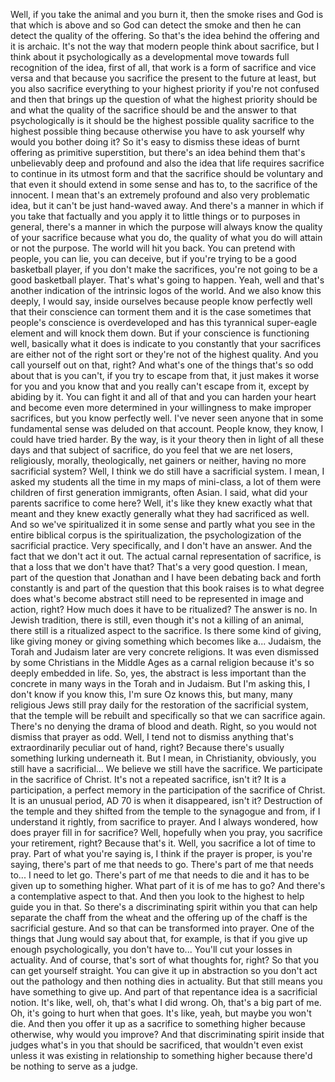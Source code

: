 Well, if you take the animal and you burn it, then the smoke rises and God is that which is above and so God can detect the smoke and then he can detect the quality of the offering. So that's the idea behind the offering and it is archaic. It's not the way that modern people think about sacrifice, but I think about it psychologically as a developmental move towards full recognition of the idea, first of all, that work is a form of sacrifice and vice versa and that because you sacrifice the present to the future at least, but you also sacrifice everything to your highest priority if you're not confused and then that brings up the question of what the highest priority should be and what the quality of the sacrifice should be and the answer to that psychologically is it should be the highest possible quality sacrifice to the highest possible thing because otherwise you have to ask yourself why would you bother doing it? So it's easy to dismiss these ideas of burnt offering as primitive superstition, but there's an idea behind them that's unbelievably deep and profound and also the idea that life requires sacrifice to continue in its utmost form and that the sacrifice should be voluntary and that even it should extend in some sense and has to, to the sacrifice of the innocent. I mean that's an extremely profound and also very problematic idea, but it can't be just hand-waved away. And there's a manner in which if you take that factually and you apply it to little things or to purposes in general, there's a manner in which the purpose will always know the quality of your sacrifice because what you do, the quality of what you do will attain or not the purpose. The world will hit you back. You can pretend with people, you can lie, you can deceive, but if you're trying to be a good basketball player, if you don't make the sacrifices, you're not going to be a good basketball player. That's what's going to happen. Yeah, well and that's another indication of the intrinsic logos of the world. And we also know this deeply, I would say, inside ourselves because people know perfectly well that their conscience can torment them and it is the case sometimes that people's conscience is overdeveloped and has this tyrannical super-eagle element and will knock them down. But if your conscience is functioning well, basically what it does is indicate to you constantly that your sacrifices are either not of the right sort or they're not of the highest quality. And you call yourself out on that, right? And what's one of the things that's so odd about that is you can't, if you try to escape from that, it just makes it worse for you and you know that and you really can't escape from it, except by abiding by it. You can fight it and all of that and you can harden your heart and become even more determined in your willingness to make improper sacrifices, but you know perfectly well. I've never seen anyone that in some fundamental sense was deluded on that account. People know, they know, I could have tried harder. By the way, is it your theory then in light of all these days and that subject of sacrifice, do you feel that we are net losers, religiously, morally, theologically, net gainers or neither, having no more sacrificial system? Well, I think we do still have a sacrificial system. I mean, I asked my students all the time in my maps of mini-class, a lot of them were children of first generation immigrants, often Asian. I said, what did your parents sacrifice to come here? Well, it's like they knew exactly what that meant and they knew exactly generally what they had sacrificed as well. And so we've spiritualized it in some sense and partly what you see in the entire biblical corpus is the spiritualization, the psychologization of the sacrificial practice. Very specifically, and I don't have an answer. And the fact that we don't act it out. The actual carnal representation of sacrifice, is that a loss that we don't have that? That's a very good question. I mean, part of the question that Jonathan and I have been debating back and forth constantly is and part of the question that this book raises is to what degree does what's become abstract still need to be represented in image and action, right? How much does it have to be ritualized? The answer is no. In Jewish tradition, there is still, even though it's not a killing of an animal, there still is a ritualized aspect to the sacrifice. Is there some kind of giving, like giving money or giving something which becomes like a... Judaism, the Torah and Judaism later are very concrete religions. It was even dismissed by some Christians in the Middle Ages as a carnal religion because it's so deeply embedded in life. So, yes, the abstract is less important than the concrete in many ways in the Torah and in Judaism. But I'm asking this, I don't know if you know this, I'm sure Oz knows this, but many, many religious Jews still pray daily for the restoration of the sacrificial system, that the temple will be rebuilt and specifically so that we can sacrifice again. There's no denying the drama of blood and death. Right, so you would not dismiss that prayer as odd. Well, I tend not to dismiss anything that's extraordinarily peculiar out of hand, right? Because there's usually something lurking underneath it. But I mean, in Christianity, obviously, you still have a sacrificial... We believe we still have the sacrifice. We participate in the sacrifice of Christ. It's not a repeated sacrifice, isn't it? It is a participation, a perfect memory in the participation of the sacrifice of Christ. It is an unusual period, AD 70 is when it disappeared, isn't it? Destruction of the temple and they shifted from the temple to the synagogue and from, if I understand it rightly, from sacrifice to prayer. And I always wondered, how does prayer fill in for sacrifice? Well, hopefully when you pray, you sacrifice your retirement, right? Because that's it. Well, you sacrifice a lot of time to pray. Part of what you're saying is, I think if the prayer is proper, is you're saying, there's part of me that needs to go. There's part of me that needs to... I need to let go. There's part of me that needs to die and it has to be given up to something higher. What part of it is of me has to go? And there's a contemplative aspect to that. And then you look to the highest to help guide you in that. So there's a discriminating spirit within you that can help separate the chaff from the wheat and the offering up of the chaff is the sacrificial gesture. And so that can be transformed into prayer. One of the things that Jung would say about that, for example, is that if you give up enough psychologically, you don't have to... You'll cut your losses in actuality. And of course, that's sort of what thoughts for, right? So that you can get yourself straight. You can give it up in abstraction so you don't act out the pathology and then nothing dies in actuality. But that still means you have something to give up. And part of that repentance idea is a sacrificial notion. It's like, well, oh, that's what I did wrong. Oh, that's a big part of me. Oh, it's going to hurt when that goes. It's like, yeah, but maybe you won't die. And then you offer it up as a sacrifice to something higher because otherwise, why would you improve? And that discriminating spirit inside that judges what's in you that should be sacrificed, that wouldn't even exist unless it was existing in relationship to something higher because there'd be nothing to serve as a judge.